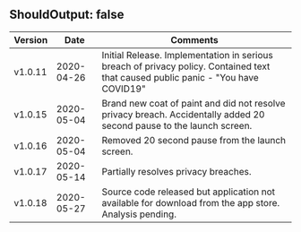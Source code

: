 ShouldOutput: false
---

| Version | Date       | Comments                                                                                                                          |
|---------|------------|-----------------------------------------------------------------------------------------------------------------------------------|
| v1.0.11 | 2020-04-26 | Initial Release. Implementation in serious breach of privacy policy. Contained text that caused public panic - "You have COVID19" |
| v1.0.15 | 2020-05-04 | Brand new coat of paint and did not resolve privacy breach. Accidentally added 20 second pause to the launch screen.              |
| v1.0.16 | 2020-05-04 | Removed 20 second pause from the launch screen.                                                                                   |
| v1.0.17 | 2020-05-14 | Partially resolves privacy breaches.                                                                                              |
| v1.0.18 | 2020-05-27 | Source code released but application not available for download from the app store. Analysis pending.                             |